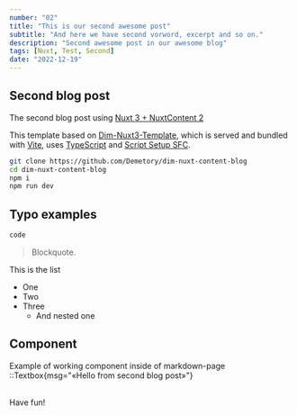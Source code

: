 ```yaml
---
number: "02"
title: "This is our second awesome post"
subtitle: "And here we have second vorword, excerpt and so on."
description: "Second awesome post in our awesome blog"
tags: [Nuxt, Test, Second]
date: "2022-12-19"
---
```


## Second blog post

The second blog post using [Nuxt 3 + NuxtContent 2](https://content.nuxtjs.org/)

This template based on [Dim-Nuxt3-Template](https://github.com/Demetory/dim-nuxt3-template), which is served and bundled with [Vite](https://vitejs.dev/), uses [TypeScript](https://www.typescriptlang.org/) and [Script Setup SFC](https://vuejs.org/api/sfc-script-setup.html).

```bash
git clone https://github.com/Demetory/dim-nuxt-content-blog
cd dim-nuxt-content-blog
npm i
npm run dev
```

## Typo examples

```bash
code
```

> Blockquote.

This is the list

- One
- Two
- Three
  - And nested one

## Component

Example of working component inside of markdown-page
::Textbox{msg="«Hello from second blog post»"}
<br/><br/>

Have fun!
